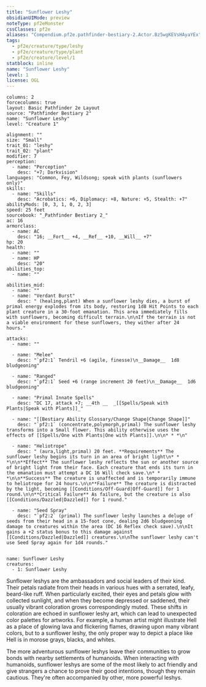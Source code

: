 ```yaml
---
title: "Sunflower Leshy"
obsidianUIMode: preview
noteType: pf2eMonster
cssClasses: pf2e
aliases: "Compendium.pf2e.pathfinder-bestiary-2.Actor.Bz5wgKEVsHAyaYEx" 
tags:
  - pf2e/creature/type/leshy
  - pf2e/creature/type/plant
  - pf2e/creature/level/1
statblock: inline
name: "Sunflower Leshy"
level: 1
license: OGL
---
```


```statblock
columns: 2
forcecolumns: true
layout: Basic Pathfinder 2e Layout
source: "Pathfinder Bestiary 2"
name: "Sunflower Leshy"
level: "Creature 1"

alignment: ""
size: "Small"
trait_01: "leshy"
trait_02: "plant"
modifier: 7
perception:
  - name: "Perception"
    desc: "+7; Darkvision"
languages: "Common, Fey, Wildsong; speak with plants (sunflowers only)"
skills:
  - name: "Skills"
    desc: "Acrobatics: +6, Diplomacy: +8, Nature: +5, Stealth: +7"
abilityMods: [0, 3, 1, 0, 2, 3]
speed: 25 feet
sourcebook: "_Pathfinder Bestiary 2_"
ac: 16
armorclass:
  - name: AC
    desc: "16; __Fort__ +4, __Ref__ +10, __Will__ +7"
hp: 20
health:
  - name: ""
  - name: HP
    desc: "20"
abilities_top:
  - name: ""

abilities_mid:
  - name: ""
  - name: "Verdant Burst"
    desc: " (healing,plant) When a sunflower leshy dies, a burst of primal energy explodes from its body, restoring 1d8 Hit Points to each plant creature in a 30-foot emanation. This area immediately fills with sunflowers, becoming difficult terrain.\n\nIf the terrain is not a viable environment for these sunflowers, they wither after 24 hours."

attacks:
  - name: ""

  - name: "Melee"
    desc: "`pf2:1` Tendril +6 (agile, finesse)\n__Damage__  1d8 bludgeoning"

  - name: "Ranged"
    desc: "`pf2:1` Seed +6 (range increment 20 feet)\n__Damage__  1d6 bludgeoning"

  - name: "Primal Innate Spells"
    desc: "DC 17, attack +7; __4th __  _[[Spells/Speak with Plants|Speak with Plants]]_"

  - name: "[[Bestiary Ability Glossary/Change Shape|Change Shape]]"
    desc: "`pf2:1` (concentrate,polymorph,primal) The sunflower leshy transforms into a Small flower. This ability otherwise uses the effects of [[Spells/One with Plants|One with Plants]].\n\n* * *\n"

  - name: "Heliotrope"
    desc: " (aura,light,primal) 20 feet. **Requirements** The sunflower leshy begins its turn in an area of bright light\n* * *\n\n**Effect** The sunflower leshy reflects the sun or another source of bright light from their face. Each creature that ends its turn in the emanation must attempt a DC 16 Will check save.\n* * *\n\n**Success** The creature is unaffected and is temporarily immune to heliotrope for 24 hours.\n\n**Failure** The creature is distracted by the light, becoming [[Conditions/Off-Guard|Off-Guard]] for 1 round.\n\n**Critical Failure** As failure, but the creature is also [[Conditions/Dazzled|Dazzled]] for 1 round."

  - name: "Seed Spray"
    desc: "`pf2:2` (primal) The sunflower leshy launches a deluge of seeds from their head in a 15-foot cone, dealing 2d6 bludgeoning damage to creatures within the area (DC 16 Reflex check save).\n\nIt gains a +2 status bonus to this damage against [[Conditions/Dazzled|Dazzled]] creatures.\n\nThe sunflower leshy can't use Seed Spray again for 1d4 rounds."
 
```

```encounter-table
name: Sunflower Leshy
creatures:
  - 1: Sunflower Leshy
```



Sunflower leshys are the ambassadors and social leaders of their kind. Their petals radiate from their heads in various hues with a serrated, leafy, beard-like ruff. When particularly excited, their eyes and petals glow with collected sunlight, and when they become depressed or saddened, their usually vibrant coloration grows correspondingly muted. These shifts in coloration are echoed in sunflower leshy art, which can lead to unexpected color palettes for artworks. For example, a human artist might illustrate Hell as a place of glowing lava and flickering flames, drawing upon many vibrant colors, but to a sunflower leshy, the only proper way to depict a place like Hell is in morose grays, blacks, and whites.

The more adventurous sunflower leshys leave their communities to grow bonds with nearby settlements of humanoids. When interacting with humanoids, sunflower leshys are some of the most likely to act friendly and give strangers a chance to prove their good intentions, though they remain cautious. They're often accompanied by other, more powerful leshys.
